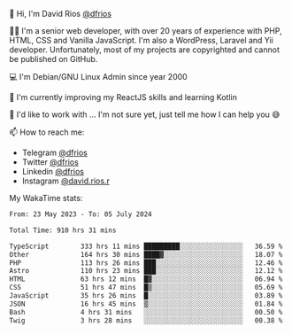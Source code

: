 👋 Hi, I'm David Rios [@dfrios](https://github.com/dfrios)

👨‍💻 I'm a senior web developer, with over 20 years of experience with PHP, HTML, CSS and Vanilla JavaScript. I'm also a WordPress, Laravel and Yii developer. Unfortunately, most of my projects are copyrighted and cannot be published on GitHub.

💻 I'm Debian/GNU Linux Admin since year 2000

🌱 I'm currently improving my ReactJS skills and learning Kotlin

💞️ I'd like to work with ... I'm not sure yet, just tell me how I can help you 😅


📫 How to reach me:
* Telegram [@dfrios](https://t.me/dfrios)
* Twitter [@dfrios](https://twitter.com/dfrios)
* Linkedin [@dfrios](https://linkedin.com/in/dfrios)
* Instagram [@david.rios.r](https://instagram.com/david.rios.r)



My WakaTime stats:
<!--START_SECTION:waka-->

```txt
From: 23 May 2023 - To: 05 July 2024

Total Time: 910 hrs 31 mins

TypeScript        333 hrs 11 mins █████████░░░░░░░░░░░░░░░░   36.59 %
Other             164 hrs 30 mins ████▓░░░░░░░░░░░░░░░░░░░░   18.07 %
PHP               113 hrs 26 mins ███░░░░░░░░░░░░░░░░░░░░░░   12.46 %
Astro             110 hrs 23 mins ███░░░░░░░░░░░░░░░░░░░░░░   12.12 %
HTML              63 hrs 12 mins  █▓░░░░░░░░░░░░░░░░░░░░░░░   06.94 %
CSS               51 hrs 47 mins  █▒░░░░░░░░░░░░░░░░░░░░░░░   05.69 %
JavaScript        35 hrs 26 mins  █░░░░░░░░░░░░░░░░░░░░░░░░   03.89 %
JSON              16 hrs 45 mins  ▒░░░░░░░░░░░░░░░░░░░░░░░░   01.84 %
Bash              4 hrs 31 mins   ░░░░░░░░░░░░░░░░░░░░░░░░░   00.50 %
Twig              3 hrs 28 mins   ░░░░░░░░░░░░░░░░░░░░░░░░░   00.38 %
```

<!--END_SECTION:waka-->
